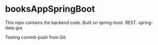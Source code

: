 # booksAppSpringBoot
This repo contains the backend code.
Built on spring-boot.
REST.
spring-data-jpa


Testing commit-push from Git.